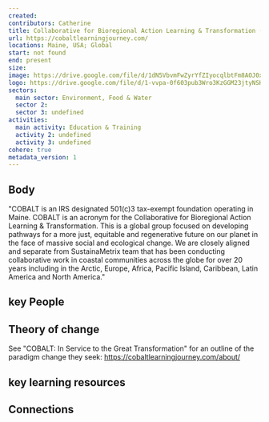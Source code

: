 ```yaml
---
created:
contributors: Catherine
title: Collaborative for Bioregional Action Learning & Transformation (COBALT)
url: https://cobaltlearningjourney.com/
locations: Maine, USA; Global
start: not found
end: present
size: 
image: https://drive.google.com/file/d/1dN5VbvmFwZyrYfZIyocqlbtFm8AOJ0xk/view?usp=drive_link
logo: https://drive.google.com/file/d/1-vvpa-0f603pub3Wro3KzGGM23jtyNSH/view?usp=drive_link
sectors:
  main sector: Environment, Food & Water
  sector 2: 
  sector 3: undefined
activities: 
  main activity: Education & Training
  activity 2: undefined
  activity 3: undefined
cohere: true
metadata_version: 1
---
```



## Body

"COBALT is an IRS designated 501(c)3 tax-exempt foundation operating in Maine. COBALT is an acronym for the Collaborative for Bioregional Action Learning & Transformation. This is a global group focused on developing pathways for a more just, equitable and regenerative future on our planet in the face of massive social and ecological change. We are closely aligned and separate from SustainaMetrix team that has been conducting collaborative work in coastal communities across the globe for over 20 years including in the Arctic, Europe, Africa, Pacific Island, Caribbean, Latin America and North America."

## key People



## Theory of change

See "COBALT: In Service to the Great Transformation" for an outline of the paradigm change they seek: https://cobaltlearningjourney.com/about/ 

## key learning resources



## Connections



